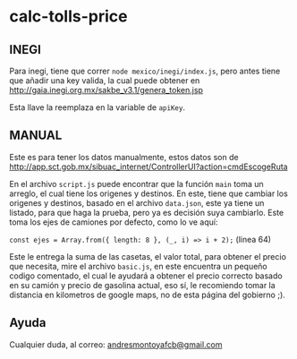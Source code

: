 # calc-tolls-price

## INEGI

Para inegi, tiene que correr `node mexico/inegi/index.js`, pero antes tiene que añadir una key valida, la cual puede obtener en http://gaia.inegi.org.mx/sakbe_v3.1/genera_token.jsp

Esta llave la reemplaza en la variable de `apiKey`.

## MANUAL

Este es para tener los datos manualmente, estos datos son de http://app.sct.gob.mx/sibuac_internet/ControllerUI?action=cmdEscogeRuta

En el archivo `script.js` puede encontrar que la función `main` toma un arreglo, el cual tiene los origenes y destinos. En este, tiene que cambiar los origenes y destinos, basado en el archivo `data.json`, este ya tiene un listado, para que haga la prueba, pero ya es decisión suya cambiarlo. Este toma los ejes de camiones por defecto, como lo ve aquí:

`const ejes = Array.from({ length: 8 }, (_, i) => i + 2);` (linea 64)

Este le entrega la suma de las casetas, el valor total, para obtener el precio que necesita, mire el archivo `basic.js`, en este encuentra un pequeño codigo comentado, el cual le ayudará a obtener el precio correcto basado en su camión y precio de gasolina actual, eso sí, le recomiendo tomar la distancia en kilometros de google maps, no de esta página del gobierno ;).

## Ayuda

Cualquier duda, al correo: andresmontoyafcb@gmail.com
